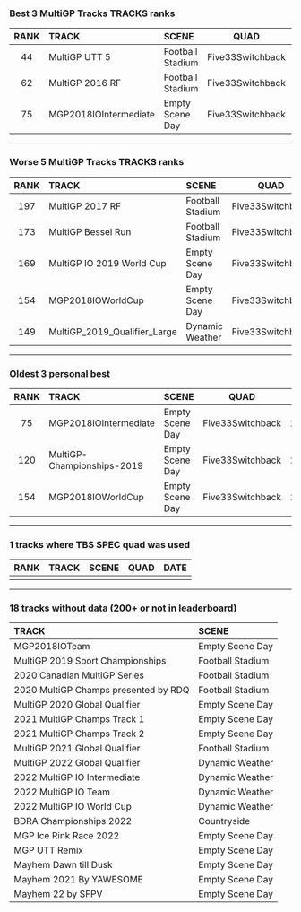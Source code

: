 ### Best 3 MultiGP Tracks TRACKS ranks
|RANK|TRACK|SCENE|QUAD|DATE|
|:---:|:---|:---|:---:|:---:|
|44|MultiGP UTT 5|Football Stadium|Five33Switchback|2022/09/08|
|62|MultiGP 2016 RF|Football Stadium|Five33Switchback|2022/07/20|
|75|MGP2018IOIntermediate|Empty Scene Day|Five33Switchback|2022/06/09|
---
### Worse 5 MultiGP Tracks TRACKS ranks
|RANK|TRACK|SCENE|QUAD|DATE|
|:---:|:---|:---|:---:|:---:|
|197|MultiGP 2017 RF|Football Stadium|Five33Switchback|2022/07/20|
|173|MultiGP Bessel Run|Football Stadium|Five33Switchback|2022/09/09|
|169|MultiGP IO 2019 World Cup|Empty Scene Day|Five33Switchback|2022/06/13|
|154|MGP2018IOWorldCup|Empty Scene Day|Five33Switchback|2022/06/11|
|149|MultiGP_2019_Qualifier_Large|Dynamic Weather|Five33Switchback|2022/09/08|
---
### Oldest 3 personal best
|RANK|TRACK|SCENE|QUAD|DATE|
|:---:|:---|:---|:---:|:---:|
|75|MGP2018IOIntermediate|Empty Scene Day|Five33Switchback|2022/06/09|
|120|MultiGP-Championships-2019|Empty Scene Day|Five33Switchback|2022/06/10|
|154|MGP2018IOWorldCup|Empty Scene Day|Five33Switchback|2022/06/11|
---
### 1 tracks where TBS SPEC quad was used
|RANK|TRACK|SCENE|QUAD|DATE|
|:---:|:---|:---|:---:|:---:|
||||||
---
### 18 tracks without data (200+ or not in leaderboard)
|TRACK|SCENE|
|:---|:---|
|MGP2018IOTeam|Empty Scene Day|
|MultiGP 2019 Sport Championships|Football Stadium|
|2020 Canadian MultiGP Series|Football Stadium|
|2020 MultiGP Champs presented by RDQ|Football Stadium|
|MultiGP 2020 Global Qualifier|Empty Scene Day|
|2021 MultiGP Champs Track 1|Empty Scene Day|
|2021 MultiGP Champs Track 2|Empty Scene Day|
|MultiGP 2021 Global Qualifier|Football Stadium|
|MultiGP 2022 Global Qualifier|Dynamic Weather|
|2022 MultiGP IO Intermediate|Dynamic Weather|
|2022 MultiGP IO Team|Dynamic Weather|
|2022 MultiGP IO World Cup|Dynamic Weather|
|BDRA Championships 2022|Countryside|
|MGP Ice Rink Race 2022|Empty Scene Day|
|MGP UTT Remix|Empty Scene Day|
|Mayhem Dawn till Dusk|Empty Scene Day|
|Mayhem 2021 By YAWESOME|Empty Scene Day|
|Mayhem 22 by SFPV|Empty Scene Day|
